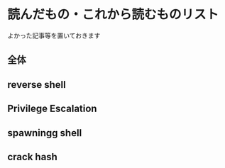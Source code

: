 # 読んだもの・これから読むものリスト
よかった記事等を置いておきます

## 全体

## reverse shell

## Privilege Escalation



## spawningg shell

## crack hash
